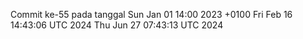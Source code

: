 Commit ke-55 pada tanggal Sun Jan 01 14:00 2023 +0100
Fri Feb 16 14:43:06 UTC 2024
Thu Jun 27 07:43:13 UTC 2024
